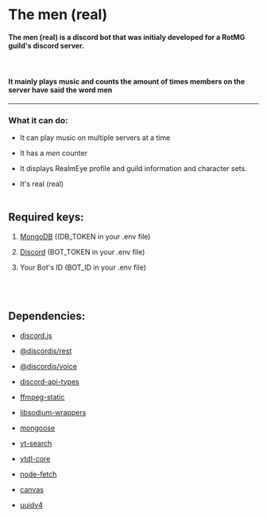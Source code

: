 # **The men** (real)

#### The men (real) is a discord bot that was initialy developed for a RotMG guild's discord server.

<br>

#### It mainly plays music and counts the amount of times members on the server have said the word **men**

---

### What it can do:

- It can play music on multiple servers at
  a time

- It has a _men_ counter

- It displays RealmEye profile and guild information and character sets.

- It's real (real)
  <br><br>

## Required keys:

1. [MongoDB](https://www.mongodb.com/) ((DB_TOKEN in your .env file)

2. [Discord](https://discord.com/developers) (BOT_TOKEN in your .env file)

3. Your Bot's ID (BOT_ID in your .env file)

   <br><br>

## Dependencies:

- [discord.js](https://www.npmjs.com/package/discord.js)

- [@discordjs/rest](https://www.npmjs.com/package/@discordjs/rest)

- [@discordjs/voice](https://www.npmjs.com/package/@discordjs/voice)

- [discord-api-types](https://www.npmjs.com/package/discord-api-types)

- [ffmpeg-static](https://www.npmjs.com/package/ffmpeg-static)

- [libsodium-wrappers](https://www.npmjs.com/package/libsodium-wrappers)

- [mongoose](https://www.npmjs.com/package/mongoose)

- [yt-search](https://www.npmjs.com/package/yt-search)

- [ytdl-core](https://www.npmjs.com/package/ytdl-core)

- [node-fetch](https://www.npmjs.com/package/node-fetch)

- [canvas](https://www.npmjs.com/package/canvas)

- [uuidv4](https://www.npmjs.com/package/uuidv4)
